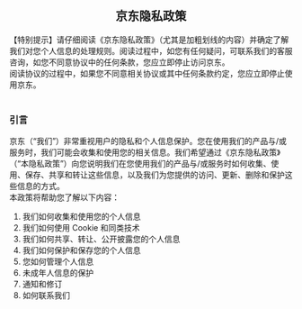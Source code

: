 ## <div align=center>京东隐私政策</div>
【特别提示】请仔细阅读《京东隐私政策》（尤其是加粗划线的内容）并确定了解我们对您个人信息的处理规则。阅读过程中，如您有任何疑问，可联系我们的客服咨询，如您不同意协议中的任何条款，您应立即停止访问京东。<br/>
阅读协议的过程中，如果您不同意相关协议或其中任何条款约定，您应立即停止使用京东。
<br/>
<br/>
### 引言<br/>
京东（“我们”）非常重视用户的隐私和个人信息保护。您在使用我们的产品与/或服务时，我们可能会收集和使用您的相关信息。我们希望通过《京东隐私政策》（“本隐私政策”）向您说明我们在您使用我们的产品与/或服务时如何收集、使用、保存、共享和转让这些信息，以及我们为您提供的访问、更新、删除和保护这些信息的方式。<br/>
本政策将帮助您了解以下内容：<br/>
1. 我们如何收集和使用您的个人信息<br/>
2. 我们如何使用 Cookie 和同类技术<br/>
3. 我们如何共享、转让、公开披露您的个人信息<br/>
4. 我们如何保护和保存您的个人信息<br/>
5. 您如何管理个人信息<br/>
6. 未成年人信息的保护<br/>
7. 通知和修订<br/>
8. 如何联系我们<br/>

